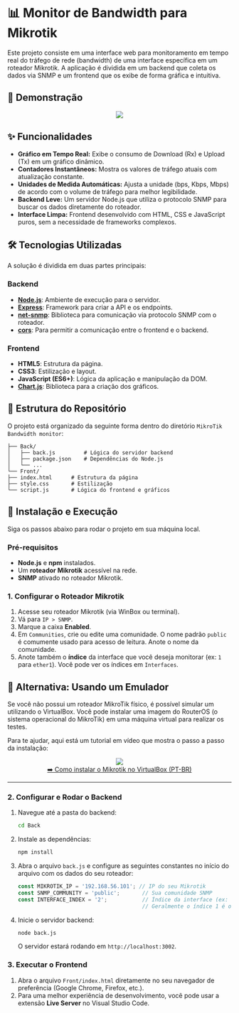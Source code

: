 # 📊 Monitor de Bandwidth para Mikrotik

Este projeto consiste em uma interface web para monitoramento em tempo real do tráfego de rede (bandwidth) de uma interface específica em um roteador Mikrotik. A aplicação é dividida em um backend que coleta os dados via SNMP e um frontend que os exibe de forma gráfica e intuitiva.

## 📸 Demonstração

<div align="center">
    <img src="https://github-production-user-asset-6210df.s3.amazonaws.com/80845484/454538754-99e9af68-0cb4-4a53-8fc7-5c9659756bbe.png?X-Amz-Algorithm=AWS4-HMAC-SHA256&X-Amz-Credential=AKIAVCODYLSA53PQK4ZA%2F20250708%2Fus-east-1%2Fs3%2Faws4_request&X-Amz-Date=20250708T202846Z&X-Amz-Expires=300&X-Amz-Signature=47ac3e9b551a46bc17ef6b49a29908cf9fe686b79776be323cff64a336e5b14c&X-Amz-SignedHeaders=host">
</div>


## ✨ Funcionalidades

* **Gráfico em Tempo Real:** Exibe o consumo de Download (Rx) e Upload (Tx) em um gráfico dinâmico.
* **Contadores Instantâneos:** Mostra os valores de tráfego atuais com atualização constante.
* **Unidades de Medida Automáticas:** Ajusta a unidade (bps, Kbps, Mbps) de acordo com o volume de tráfego para melhor legibilidade.
* **Backend Leve:** Um servidor Node.js que utiliza o protocolo SNMP para buscar os dados diretamente do roteador.
* **Interface Limpa:** Frontend desenvolvido com HTML, CSS e JavaScript puros, sem a necessidade de frameworks complexos.

## 🛠️ Tecnologias Utilizadas

A solução é dividida em duas partes principais:

### Backend
* **[Node.js](https://nodejs.org/)**: Ambiente de execução para o servidor.
* **[Express](https://expressjs.com/)**: Framework para criar a API e os endpoints.
* **[net-snmp](https://www.npmjs.com/package/net-snmp)**: Biblioteca para comunicação via protocolo SNMP com o roteador.
* **[cors](https://www.npmjs.com/package/cors)**: Para permitir a comunicação entre o frontend e o backend.

### Frontend
* **HTML5**: Estrutura da página.
* **CSS3**: Estilização e layout.
* **JavaScript (ES6+)**: Lógica da aplicação e manipulação da DOM.
* **[Chart.js](https://www.chartjs.org/)**: Biblioteca para a criação dos gráficos.

## 📁 Estrutura do Repositório

O projeto está organizado da seguinte forma dentro do diretório `MikroTik Bandwidth monitor`:

```
├── Back/
│   ├── back.js         # Lógica do servidor backend
│   ├── package.json    # Dependências do Node.js
│   └── ...
└── Front/
├── index.html      # Estrutura da página
├── style.css       # Estilização
└── script.js       # Lógica do frontend e gráficos
```

## 🚀 Instalação e Execução

Siga os passos abaixo para rodar o projeto em sua máquina local.

### Pré-requisitos

* **Node.js** e **npm** instalados.
* Um **roteador Mikrotik** acessível na rede.
* **SNMP** ativado no roteador Mikrotik.

### 1. Configurar o Roteador Mikrotik

1.  Acesse seu roteador Mikrotik (via WinBox ou terminal).
2.  Vá para `IP > SNMP`.
3.  Marque a caixa **Enabled**.
4.  Em `Communities`, crie ou edite uma comunidade. O nome padrão `public` é comumente usado para acesso de leitura. Anote o nome da comunidade.
5.  Anote também o **índice** da interface que você deseja monitorar (ex: `1` para `ether1`). Você pode ver os índices em `Interfaces`.

## 🧪 Alternativa: Usando um Emulador

Se você não possui um roteador MikroTik físico, é possível simular um utilizando o VirtualBox. Você pode instalar uma imagem do RouterOS (o sistema operacional do MikroTik) em uma máquina virtual para realizar os testes.

Para te ajudar, aqui está um tutorial em vídeo que mostra o passo a passo da instalação:

<div align="center">
    <img src="https://img.youtube.com/vi/p1MpoUIt9Q0/hqdefault.jpg">
    <br>
    <a href="https://www.youtube.com/watch?v=p1MpoUIt9Q0"> ➡️ Como instalar o Mikrotik no VirtualBox (PT-BR) </a>
</div>


---

### 2. Configurar e Rodar o Backend

1.  Navegue até a pasta do backend:
    ```bash
    cd Back
    ```
2.  Instale as dependências:
    ```bash
    npm install
    ```
3.  Abra o arquivo `back.js` e configure as seguintes constantes no início do arquivo com os dados do seu roteador:
    ```javascript
    const MIKROTIK_IP = '192.168.56.101'; // IP do seu Mikrotik
    const SNMP_COMMUNITY = 'public';       // Sua comunidade SNMP
    const INTERFACE_INDEX = '2';           // Índice da interface (ex: '2' para ether1)
                                           // Geralmente o índice 1 é o de Loopback
    ```
4.  Inicie o servidor backend:
    ```bash
    node back.js
    ```
    O servidor estará rodando em `http://localhost:3002`.

### 3. Executar o Frontend

1.  Abra o arquivo `Front/index.html` diretamente no seu navegador de preferência (Google Chrome, Firefox, etc.).
2.  Para uma melhor experiência de desenvolvimento, você pode usar a extensão **Live Server** no Visual Studio Code.
